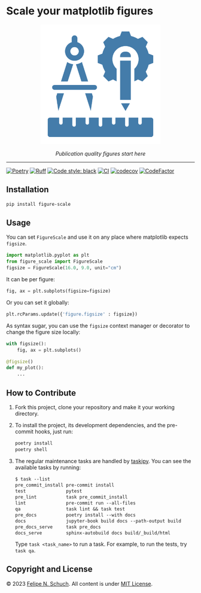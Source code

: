 # Scale your matplotlib figures

<p align="center">
<a href="https://github.com/fschuch/figure-scale"><img src="https://raw.githubusercontent.com/fschuch/figure-scale/main/docs/logo.png" alt="Logo" width="320"></a>
</p>
<p align="center">
    <em>Publication quality figures start here</em>
</p>

----

[![Poetry](https://img.shields.io/endpoint?url=https://python-poetry.org/badge/v0.json)](https://python-poetry.org/)
[![Ruff](https://img.shields.io/endpoint?url=https://raw.githubusercontent.com/astral-sh/ruff/main/assets/badge/v2.json)](https://github.com/astral-sh/ruff)
[![Code style: black](https://img.shields.io/badge/code%20style-black-000000.svg)](https://github.com/psf/black)
[![CI](https://github.com/fschuch/figure-scale/actions/workflows/test-package.yaml/badge.svg)](https://github.com/fschuch/figure-scale/actions/workflows/test-package.yaml)
[![codecov](https://codecov.io/gh/fschuch/figure-scale/graph/badge.svg?token=K9336AFQD5)](https://codecov.io/gh/fschuch/figure-scale)
[![CodeFactor](https://www.codefactor.io/repository/github/fschuch/figure-scale/badge)](https://www.codefactor.io/repository/github/fschuch/figure-scale)

## Installation

```bash
pip install figure-scale
```

## Usage

You can set `FigureScale` and use it on any place where matplotlib expects `figsize`.

```python
import matplotlib.pyplot as plt
from figure_scale import FigureScale
figsize = FigureScale(16.0, 9.0, unit="cm")
```

It can be per figure:

```python
fig, ax = plt.subplots(figsize=figsize)
```

Or you can set it globally:

```python
plt.rcParams.update({'figure.figsize' : figsize})
```

As syntax sugar, you can use the `figsize` context manager or decorator to change the figure size locally:

```python
with figsize():
    fig, ax = plt.subplots()
```

```python
@figsize()
def my_plot():
    ...
```

## How to Contribute

1. Fork this project, clone your repository and make it your working directory.
2. To install the project, its development dependencies, and the pre-commit hooks, just run:

    ```bash
    poetry install
    poetry shell
    ```

3. The regular maintenance tasks are handled by [taskipy](https://github.com/taskipy/taskipy/tree/master).
You can see the available tasks by running:

    ```plain
    $ task --list
    pre_commit_install pre-commit install
    test               pytest
    pre_lint           task pre_commit_install
    lint               pre-commit run --all-files
    qa                 task lint && task test
    pre_docs           poetry install --with docs
    docs               jupyter-book build docs --path-output build
    pre_docs_serve     task pre_docs
    docs_serve         sphinx-autobuild docs build/_build/html
    ```

    Type `task <task_name>` to run a task. For example, to run the tests, try `task qa`.

## Copyright and License

© 2023 [Felipe N. Schuch](https://github.com/fschuch).
All content is under [MIT License](https://github.com/fschuch/figure-scale/blob/main/LICENSE).
